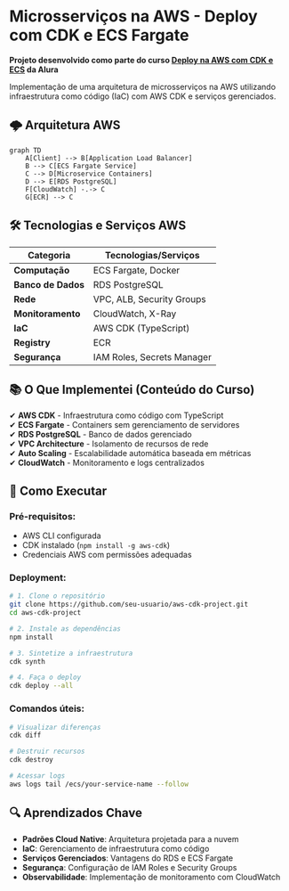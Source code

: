 # Microsserviços na AWS - Deploy com CDK e ECS Fargate

**Projeto desenvolvido como parte do curso [Deploy na AWS com CDK e ECS](link-do-curso) da Alura**

Implementação de uma arquitetura de microsserviços na AWS utilizando infraestrutura como código (IaC) com AWS CDK e serviços gerenciados.

## 🌩️ Arquitetura AWS

```mermaid
graph TD
    A[Client] --> B[Application Load Balancer]
    B --> C[ECS Fargate Service]
    C --> D[Microservice Containers]
    D --> E[RDS PostgreSQL]
    F[CloudWatch] -.-> C
    G[ECR] --> C
```

## 🛠️ Tecnologias e Serviços AWS

| Categoria        | Tecnologias/Serviços                          |
|------------------|---------------------------------------------|
| **Computação**   | ECS Fargate, Docker                         |
| **Banco de Dados** | RDS PostgreSQL                             |
| **Rede**         | VPC, ALB, Security Groups                  |
| **Monitoramento** | CloudWatch, X-Ray                         |
| **IaC**          | AWS CDK (TypeScript)                       |
| **Registry**     | ECR                                       |
| **Segurança**    | IAM Roles, Secrets Manager                |

## 📚 O Que Implementei (Conteúdo do Curso)

✔ **AWS CDK** - Infraestrutura como código com TypeScript  
✔ **ECS Fargate** - Containers sem gerenciamento de servidores  
✔ **RDS PostgreSQL** - Banco de dados gerenciado  
✔ **VPC Architecture** - Isolamento de recursos de rede  
✔ **Auto Scaling** - Escalabilidade automática baseada em métricas  
✔ **CloudWatch** - Monitoramento e logs centralizados  

## 🚀 Como Executar

### Pré-requisitos:
- AWS CLI configurada
- CDK instalado (`npm install -g aws-cdk`)
- Credenciais AWS com permissões adequadas

### Deployment:
```bash
# 1. Clone o repositório
git clone https://github.com/seu-usuario/aws-cdk-project.git
cd aws-cdk-project

# 2. Instale as dependências
npm install

# 3. Sintetize a infraestrutura
cdk synth

# 4. Faça o deploy
cdk deploy --all
```

### Comandos úteis:
```bash
# Visualizar diferenças
cdk diff

# Destruir recursos
cdk destroy

# Acessar logs
aws logs tail /ecs/your-service-name --follow
```

## 🔍 Aprendizados Chave

- **Padrões Cloud Native**: Arquitetura projetada para a nuvem
- **IaC**: Gerenciamento de infraestrutura como código
- **Serviços Gerenciados**: Vantagens do RDS e ECS Fargate
- **Segurança**: Configuração de IAM Roles e Security Groups
- **Observabilidade**: Implementação de monitoramento com CloudWatch
